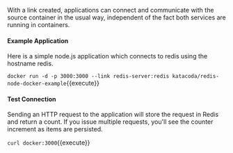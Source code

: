 With a link created, applications can connect and communicate with the source container in the usual way, independent of the fact both services are running in containers.

#### Example Application
Here is a simple node.js application which connects to redis using the hostname redis.

`docker run -d -p 3000:3000 --link redis-server:redis katacoda/redis-node-docker-example`{{execute}}

#### Test Connection
Sending an HTTP request to the application will store the request in Redis and return a count. If you issue multiple requests, you'll see the counter increment as items are persisted.

`curl docker:3000`{{execute}}
